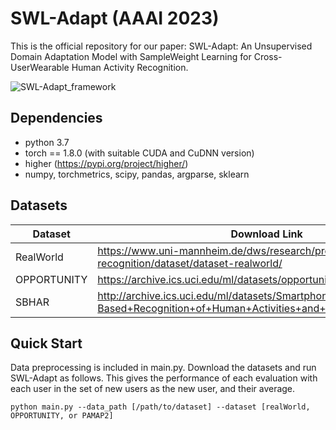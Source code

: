 # SWL-Adapt (AAAI 2023)
This is the official repository for our paper: SWL-Adapt: An Unsupervised Domain Adaptation Model with SampleWeight Learning for Cross-UserWearable Human Activity Recognition.

![SWL-Adapt_framework](https://user-images.githubusercontent.com/105044070/167120684-c0d2e0d9-872a-4acd-81b2-a887f3f0db1e.png)

## Dependencies

* python 3.7
* torch == 1.8.0 (with suitable CUDA and CuDNN version)
* higher (https://pypi.org/project/higher/)
* numpy, torchmetrics, scipy, pandas, argparse, sklearn

## Datasets

| Dataset | Download Link |
| -- | -- |
| RealWorld | https://www.uni-mannheim.de/dws/research/projects/activity-recognition/dataset/dataset-realworld/ |
| OPPORTUNITY | https://archive.ics.uci.edu/ml/datasets/opportunity+activity+recognition |
| SBHAR | http://archive.ics.uci.edu/ml/datasets/Smartphone-Based+Recognition+of+Human+Activities+and+Postural+Transitions |

## Quick Start

Data preprocessing is included in main.py. Download the datasets and run SWL-Adapt as follows. This gives the performance of each evaluation with each user in the set of new users as the new user, and their average.
```
python main.py --data_path [/path/to/dataset] --dataset [realWorld, OPPORTUNITY, or PAMAP2] 
```
